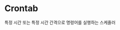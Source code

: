 # Crontab

특정 시간 또는 특정 시간 간격으로 명령어를 실행하는 스케줄러

<!--stackedit_data:
eyJoaXN0b3J5IjpbLTkwNjcwMDA1NF19
-->